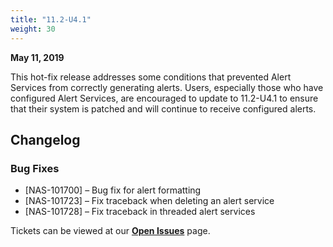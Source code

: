 ```yaml
---
title: "11.2-U4.1"
weight: 30
---
```


**May 11, 2019**

This hot-fix release addresses some conditions that prevented Alert Services from correctly generating alerts. Users, especially those who have configured Alert Services, are encouraged to update to 11.2-U4.1 to ensure that their system is patched and will continue to receive configured alerts.

## Changelog

### Bug Fixes

+ [NAS-101700] – Bug fix for alert formatting
+ [NAS-101723] – Fix traceback when deleting an alert service
+ [NAS-101728] – Fix traceback in threaded alert services

Tickets can be viewed at our [**Open Issues**](https://jira.ixsystems.com/projects/NAS/issues/) page.

